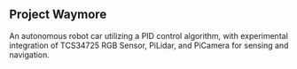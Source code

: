 ## Project Waymore

An autonomous robot car utilizing a PID control algorithm, with experimental integration of TCS34725 RGB Sensor, PiLidar, and PiCamera for sensing and navigation.